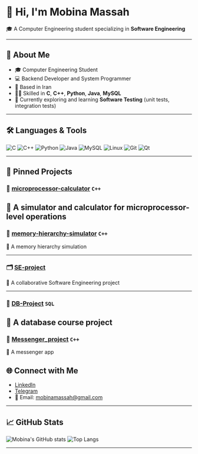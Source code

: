 # 👋 Hi, I'm Mobina Massah

🎓 A Computer Engineering student specializing in **Software Engineering**  

---

## 🧠 About Me
- 🎓 Computer Engineering Student
- 💻 Backend Developer and System Programmer  
- 📍 Based in Iran 
- 👩‍💻 Skilled in **C**, **C++**, **Python**, **Java**, **MySQL**
- 🌱 Currently exploring and learning **Software Testing** (unit tests, integration tests)

---

## 🛠️ Languages & Tools

![C](https://img.shields.io/badge/C-00599C?style=flat&logo=c&logoColor=white)
![C++](https://img.shields.io/badge/C++-00599C?style=flat&logo=c%2B%2B&logoColor=white)
![Python](https://img.shields.io/badge/Python-3776AB?style=flat&logo=python&logoColor=white)
![Java](https://img.shields.io/badge/Java-ED8B00?style=flat&logo=java&logoColor=white)
![MySQL](https://img.shields.io/badge/MySQL-4479A1?style=flat&logo=mysql&logoColor=white)
![Linux](https://img.shields.io/badge/Linux-FCC624?style=flat&logo=linux&logoColor=black)
![Git](https://img.shields.io/badge/Git-F05032?style=flat&logo=git&logoColor=white)
![Qt](https://img.shields.io/badge/Qt-41CD52?style=flat&logo=qt&logoColor=white)

---


## 📌 Pinned Projects

### 🧠 [microprocessor-calculator](https://github.com/mobinamassah/microprocessor-calculator) `C++`
🔹 A simulator and calculator for microprocessor-level operations 
---

### 🧮 [memory-hierarchy-simulator](https://github.com/mobinamassah/memory-hierarchy-simulator) `C++`
🔹 A memory hierarchy simulation 

---

### 🗂️ [SE-project](https://github.com/sana144/SE-project)
🔹 A collaborative Software Engineering project

---

### 🧾 [DB-Project](https://github.com/Saba-Ra/DB-Project) `SQL`
🔹 A database course project 
---

### 📩 [Messenger_project](https://github.com/mobinamassah/Messenger_project) `C++`
🔹 A  messenger app 


## 🌐 Connect with Me

- [LinkedIn](https://www.linkedin.com/in/mobina-massah)
- [Telegram](https://t.me/Mobina1010)
- 📧 Email: mobinamassah@gmail.com

---

## 📈 GitHub Stats

![Mobina's GitHub stats](https://github-readme-stats.vercel.app/api?username=mobinamassah&show_icons=true&theme=tokyonight)
![Top Langs](https://github-readme-stats.vercel.app/api/top-langs/?username=mobinamassah&layout=compact&theme=tokyonight)

---


